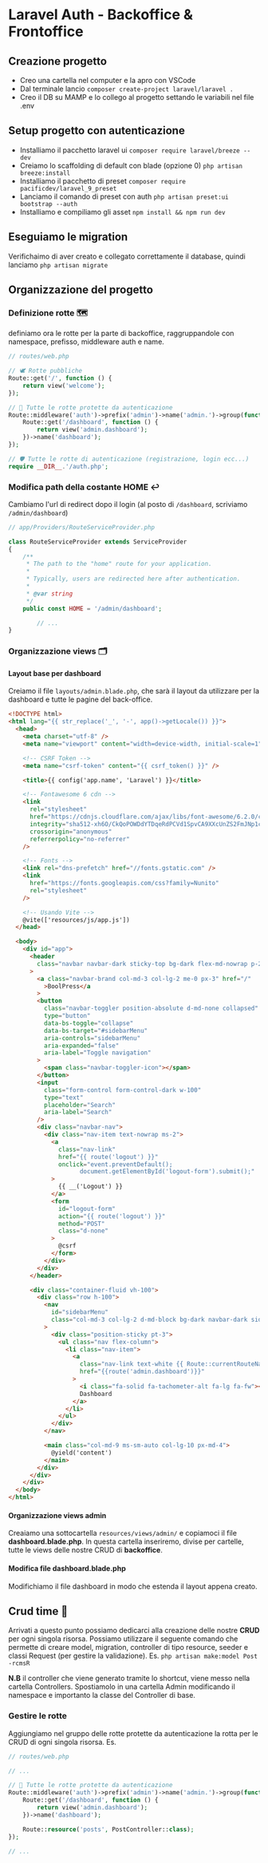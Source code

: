 # Laravel Auth - Backoffice & Frontoffice

## Creazione progetto

- Creo una cartella nel computer e la apro con VSCode
- Dal terminale lancio `composer create-project laravel/laravel .`
- Creo il DB su MAMP e lo collego al progetto settando le variabili nel file .env

## Setup progetto con autenticazione

- Installiamo il pacchetto laravel ui `composer require laravel/breeze --dev`
- Creiamo lo scaffolding di default con blade (opzione 0) `php artisan breeze:install`
- Installiamo il pacchetto di preset `composer require pacificdev/laravel_9_preset`
- Lanciamo il comando di preset con auth `php artisan preset:ui bootstrap --auth`
- Installiamo e compiliamo gli asset `npm install && npm run dev`

## Eseguiamo le migration

Verifichaimo di aver creato e collegato correttamente il database, quindi lanciamo `php artisan migrate`

## Organizzazione del progetto

### Definizione rotte 🗺

definiamo ora le rotte per la parte di backoffice, raggruppandole con namespace, prefisso, middleware auth e name.

```php
// routes/web.php

// 🕊️ Rotte pubbliche
Route::get('/', function () {
    return view('welcome');
});

// 🚫 Tutte le rotte protette da autenticazione
Route::middleware('auth')->prefix('admin')->name('admin.')->group(function () {
    Route::get('/dashboard', function () {
        return view('admin.dashboard');
    })->name('dashboard');
});

// 🛡️ Tutte le rotte di autenticazione (registrazione, login ecc...)
require __DIR__.'/auth.php';
```

### Modifica path della costante HOME ↩️

Cambiamo l'url di redirect dopo il login (al posto di `/dashboard`, scriviamo `/admin/dashboard`)

```php
// app/Providers/RouteServiceProvider.php

class RouteServiceProvider extends ServiceProvider
{
    /**
     * The path to the "home" route for your application.
     *
     * Typically, users are redirected here after authentication.
     *
     * @var string
     */
    public const HOME = '/admin/dashboard';

		// ...
}
```

### Organizzazione views 🗂

#### Layout base per dashboard

Creiamo il file `layouts/admin.blade.php`, che sarà il layout da utilizzare per la dashboard e tutte le pagine del back-office.

```html
<!DOCTYPE html>
<html lang="{{ str_replace('_', '-', app()->getLocale()) }}">
  <head>
    <meta charset="utf-8" />
    <meta name="viewport" content="width=device-width, initial-scale=1" />

    <!-- CSRF Token -->
    <meta name="csrf-token" content="{{ csrf_token() }}" />

    <title>{{ config('app.name', 'Laravel') }}</title>

    <!-- Fontawesome 6 cdn -->
    <link
      rel="stylesheet"
      href="https://cdnjs.cloudflare.com/ajax/libs/font-awesome/6.2.0/css/all.min.css"
      integrity="sha512-xh6O/CkQoPOWDdYTDqeRdPCVd1SpvCA9XXcUnZS2FmJNp1coAFzvtCN9BmamE+4aHK8yyUHUSCcJHgXloTyT2A=="
      crossorigin="anonymous"
      referrerpolicy="no-referrer"
    />

    <!-- Fonts -->
    <link rel="dns-prefetch" href="//fonts.gstatic.com" />
    <link
      href="https://fonts.googleapis.com/css?family=Nunito"
      rel="stylesheet"
    />

    <!-- Usando Vite -->
    @vite(['resources/js/app.js'])
  </head>

  <body>
    <div id="app">
      <header
        class="navbar navbar-dark sticky-top bg-dark flex-md-nowrap p-2 shadow"
      >
        <a class="navbar-brand col-md-3 col-lg-2 me-0 px-3" href="/"
          >BoolPress</a
        >
        <button
          class="navbar-toggler position-absolute d-md-none collapsed"
          type="button"
          data-bs-toggle="collapse"
          data-bs-target="#sidebarMenu"
          aria-controls="sidebarMenu"
          aria-expanded="false"
          aria-label="Toggle navigation"
        >
          <span class="navbar-toggler-icon"></span>
        </button>
        <input
          class="form-control form-control-dark w-100"
          type="text"
          placeholder="Search"
          aria-label="Search"
        />
        <div class="navbar-nav">
          <div class="nav-item text-nowrap ms-2">
            <a
              class="nav-link"
              href="{{ route('logout') }}"
              onclick="event.preventDefault();
                    document.getElementById('logout-form').submit();"
            >
              {{ __('Logout') }}
            </a>
            <form
              id="logout-form"
              action="{{ route('logout') }}"
              method="POST"
              class="d-none"
            >
              @csrf
            </form>
          </div>
        </div>
      </header>

      <div class="container-fluid vh-100">
        <div class="row h-100">
          <nav
            id="sidebarMenu"
            class="col-md-3 col-lg-2 d-md-block bg-dark navbar-dark sidebar collapse"
          >
            <div class="position-sticky pt-3">
              <ul class="nav flex-column">
                <li class="nav-item">
                  <a
                    class="nav-link text-white {{ Route::currentRouteName() == 'admin.dashboard' ? 'bg-secondary' : '' }}"
                    href="{{route('admin.dashboard')}}"
                  >
                    <i class="fa-solid fa-tachometer-alt fa-lg fa-fw"></i>
                    Dashboard
                  </a>
                </li>
              </ul>
            </div>
          </nav>

          <main class="col-md-9 ms-sm-auto col-lg-10 px-md-4">
            @yield('content')
          </main>
        </div>
      </div>
    </div>
  </body>
</html>
```

#### Organizzazione views admin

Creaiamo una sottocartella `resources/views/admin/` e copiamoci il file **dashboard.blade.php**.
In questa cartella inseriremo, divise per cartelle, tutte le views delle nostre CRUD di **backoffice**.

#### Modifica file dashboard.blade.php

Modifichiamo il file dashboard in modo che estenda il layout appena creato.

## Crud time 🥕

Arrivati a questo punto possiamo dedicarci alla creazione delle nostre **CRUD** per ogni singola risorsa.
Possiamo utilizzare il seguente comando che permette di creare model, migration, controller di tipo resource, seeder e classi Request (per gestire la validazione).
Es.
`php artisan make:model Post -rcmsR`

**N.B** il controller che viene generato tramite lo shortcut, viene messo nella cartella Controllers. Spostiamolo in una cartella Admin modificando il namespace e importanto la classe del Controller di base.

### Gestire le rotte

Aggiungiamo nel gruppo delle rotte protette da autenticazione la rotta per le CRUD di ogni singola risorsa.
Es.

```php
// routes/web.php

// ...

// 🚫 Tutte le rotte protette da autenticazione
Route::middleware('auth')->prefix('admin')->name('admin.')->group(function () {
    Route::get('/dashboard', function () {
        return view('admin.dashboard');
    })->name('dashboard');

    Route::resource('posts', PostController::class);
});

// ...
```
